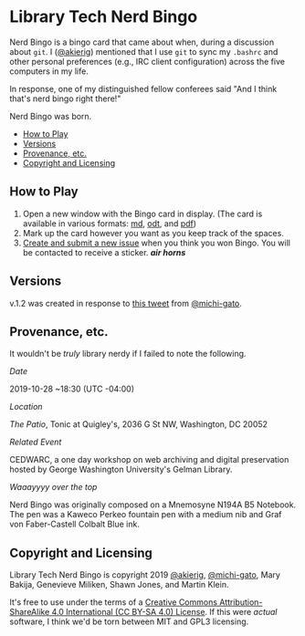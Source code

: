 # Library Tech Nerd Bingo

Nerd Bingo is a bingo card that came about when, during a discussion about `git`. I ([@akierig](github.com/akierig)) mentioned that I use `git` to sync my `.bashrc` and other personal preferences (e.g., IRC client configuration) across the five computers in my life. 

In response, one of my distinguished fellow conferees said "And I think that's nerd bingo right there!"

Nerd Bingo was born.

- [How to Play](##how-to-play)
- [Versions](##versions)
- [Provenance, etc.](##provenance,-etc.)
- [Copyright and Licensing](##copyright-and-licensing)

## How to Play
1. Open a new window with the Bingo card in display. (The card is available in various formats: [md](https://github.com/akierig/libtech_nerd_bingo/blob/master/bingo_card.md), [odt](https://github.com/akierig/libtech_nerd_bingo/blob/master/bingo_card.odt), and [pdf](https://github.com/akierig/libtech_nerd_bingo/blob/master/bingo_card.pdf))
2. Mark up the card however you want as you keep track of the spaces.
3. [Create and submit a new issue](https://help.github.com/en/github/managing-your-work-on-github/creating-an-issue) when you think you won Bingo. You will be contacted to receive a sticker. ***air horns***

## Versions
v.1.2 was created in response to [this 
tweet](https://twitter.com/snewyuen/status/1225875465786683392) from 
[@michi-gato](https://github.com/michi-gato).

## Provenance, etc.
It wouldn't be _truly_ library nerdy if I failed to note the following.

*Date*

2019-10-28 ~18:30 (UTC -04:00)

*Location*

_The Patio_, Tonic at Quigley's, 2036 G St NW, Washington, DC 20052

*Related Event*

CEDWARC, a one day workshop on web archiving and digital preservation hosted by George Washington University's Gelman Library. 

*Waaayyyy over the top*

Nerd Bingo was originally composed on a Mnemosyne N194A B5 Notebook. The pen was a Kaweco Perkeo fountain pen with a medium nib and Graf von Faber-Castell Colbalt Blue ink.

## Copyright and Licensing
Library Tech Nerd Bingo is copyright 2019 [@akierig](https://github.com/akierig), [@michi-gato](https://github.com/michi-gato), Mary Bakija, Genevieve Miliken, Shawn Jones, and Martin Klein.

It's free to use under the terms of a [Creative Commons Attribution-ShareAlike 4.0 International (CC BY-SA 4.0) License](https://creativecommons.org/licenses/by-sa/4.0/). If this were _actual_ software, I think we'd be torn between MIT and GPL3 licensing.
